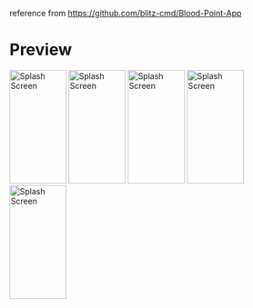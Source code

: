 
reference from https://github.com/blitz-cmd/Blood-Point-App

# Preview
<img src="https://user-images.githubusercontent.com/59210571/139521948-7224183b-222a-4395-a078-2eeda0910ac7.png" alt="Splash Screen" width="100" height="200" /> <img src="https://user-images.githubusercontent.com/59210571/139521959-8467c6da-321f-4328-9ca5-b8d356005309.png" alt="Splash Screen" width="100" height="200" /> <img src="https://user-images.githubusercontent.com/59210571/139521971-c1025f04-3f43-4266-ab10-17b89d948bcf.png" alt="Splash Screen" width="100" height="200" /> <img src="https://user-images.githubusercontent.com/59210571/139521986-3c22d261-4e5a-4684-b6a6-d6160ee0d7a7.png" alt="Splash Screen" width="100" height="200" /> <img src="https://user-images.githubusercontent.com/59210571/139522001-5d44919c-a442-4700-8e2c-def20ce51089.png" alt="Splash Screen" width="100" height="200" /> 
